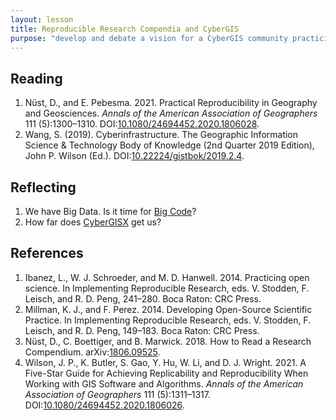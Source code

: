 ```yaml
---
layout: lesson
title: Reproducible Research Compendia and CyberGIS
purpose: "develop and debate a vision for a CyberGIS community practicing open science with reproducible research compendia"
---
```


## Reading

1. Nüst, D., and E. Pebesma. 2021. Practical Reproducibility in Geography and Geosciences. *Annals of the American Association of Geographers* 111 (5):1300–1310. DOI:[10.1080/24694452.2020.1806028](https://doi.org/10.1080/24694452.2020.1806028).
2. Wang, S. (2019). Cyberinfrastructure. The Geographic Information Science & Technology Body of Knowledge (2nd Quarter 2019 Edition), John P. Wilson (Ed.). DOI:[10.22224/gistbok/2019.2.4](https://doi.org/10.22224/gistbok/2019.2.4).


## Reflecting

1. We have Big Data. Is it time for [Big Code](https://aag.secure-abstracts.com/AAG%20Annual%20Meeting%202021/sessions-gallery/27052)?
2. How far does [CyberGISX](https://cybergisxhub.cigi.illinois.edu/) get us?

## References

1. Ibanez, L., W. J. Schroeder, and M. D. Hanwell. 2014. Practicing open science. In Implementing Reproducible Research, eds. V. Stodden, F. Leisch, and R. D. Peng, 241–280. Boca Raton: CRC Press.
2. Millman, K. J., and F. Perez. 2014. Developing Open-Source Scientific Practice. In Implementing Reproducible Research, eds. V. Stodden, F. Leisch, and R. D. Peng, 149–183. Boca Raton: CRC Press.
3. Nüst, D., C. Boettiger, and B. Marwick. 2018. How to Read a Research Compendium. arXiv:[1806.09525](http://arxiv.org/abs/1806.09525).
4. Wilson, J. P., K. Butler, S. Gao, Y. Hu, W. Li, and D. J. Wright. 2021. A Five-Star Guide for Achieving Replicability and Reproducibility When Working with GIS Software and Algorithms. *Annals of the American Association of Geographers* 111 (5):1311–1317. DOI:[10.1080/24694452.2020.1806026](https://doi.org/10.1080/24694452.2020.1806026).
